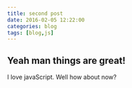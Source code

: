 ```yaml
---
title: second post
date: 2016-02-05 12:22:00
categories: blog
tags: [blog,js]
---
```

## Yeah man things are great!

I love javaScript. Well how about now?